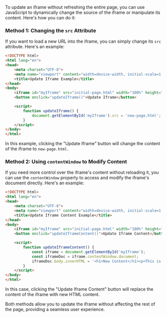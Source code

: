 To update an iframe without refreshing the entire page, you can use JavaScript to dynamically change the source of the iframe or manipulate its content. Here's how you can do it:

### Method 1: Changing the `src` Attribute

If you want to load a new URL into the iframe, you can simply change its `src` attribute. Here's an example:

```html
<!DOCTYPE html>
<html lang="en">
<head>
    <meta charset="UTF-8">
    <meta name="viewport" content="width=device-width, initial-scale=1.0">
    <title>Update Iframe Example</title>
</head>
<body>
    <iframe id="myIframe" src="initial-page.html" width="100%" height="500"></iframe>
    <button onclick="updateIframe()">Update Iframe</button>

    <script>
        function updateIframe() {
            document.getElementById('myIframe').src = 'new-page.html';
        }
    </script>
</body>
</html>
```

In this example, clicking the "Update Iframe" button will change the content of the iframe to `new-page.html`.

### Method 2: Using `contentWindow` to Modify Content

If you need more control over the iframe's content without reloading it, you can use the `contentWindow` property to access and modify the iframe's document directly. Here's an example:

```html
<!DOCTYPE html>
<html lang="en">
<head>
    <meta charset="UTF-8">
    <meta name="viewport" content="width=device-width, initial-scale=1.0">
    <title>Update Iframe Content Example</title>
</head>
<body>
    <iframe id="myIframe" src="initial-page.html" width="100%" height="500"></iframe>
    <button onclick="updateIframeContent()">Update Iframe Content</button>

    <script>
        function updateIframeContent() {
            const iframe = document.getElementById('myIframe');
            const iframeDoc = iframe.contentWindow.document;
            iframeDoc.body.innerHTML = '<h1>New Content</h1><p>This is new content inside the iframe.</p>';
        }
    </script>
</body>
</html>
```

In this case, clicking the "Update Iframe Content" button will replace the content of the iframe with new HTML content.

Both methods allow you to update the iframe without affecting the rest of the page, providing a seamless user experience.


